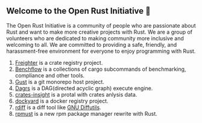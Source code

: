 ## Welcome to the Open Rust Initiative 🙌

The Open Rust Initiative is a community of people who are passionate about Rust and want to make more creative projects with Rust. We are a group of volunteers who are dedicated to making community more inclusive and welcoming to all. We are committed to providing a safe, friendly, and harassment-free environment for everyone to enjoy programming with Rust.

1. [Freighter](https://github.com/open-rust-initiative/freighter) is a crate registry project.
2. [Benchflow](https://github.com/open-rust-initiative/benchflow) is a collections of cargo subcommands of benchmarking, compliance and other tools.
3. [Gust](https://github.com/open-rust-initiative/gust) is a git monorepo host project.
4. [Dagrs](https://github.com/open-rust-Initiative/dagrs) is a DAG(directed acyclic graph) execute engine.
5. [crates-insight](https://github.com/open-rust-initiative/crates-insight) is a protal with crates anlysis data.
6. [dockyard](https://github.com/open-rust-initiative/dockyard) is a docker registry project.
7. [rdiff](https://github.com/open-rust-initiative/rdiff) is a diff tool like [GNU Diffutils](https://www.gnu.org/software/diffutils).
8. [rpmust](https://github.com/open-rust-initiative/rpmust) is a new rpm package manager rewrite with Rust.
